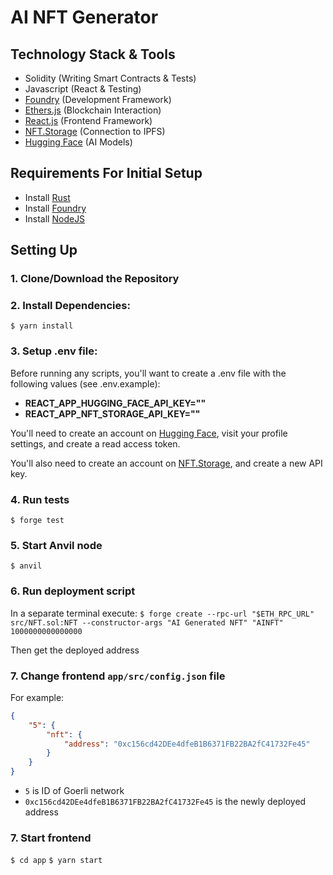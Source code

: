 # AI NFT Generator

## Technology Stack & Tools

- Solidity (Writing Smart Contracts & Tests)
- Javascript (React & Testing)
- [Foundry](https://getfoundry.sh/) (Development Framework)
- [Ethers.js](https://docs.ethers.io/v5/) (Blockchain Interaction)
- [React.js](https://reactjs.org/) (Frontend Framework)
- [NFT.Storage](https://nft.storage/) (Connection to IPFS)
- [Hugging Face](https://huggingface.co/) (AI Models)

## Requirements For Initial Setup
- Install [Rust](https://www.rust-lang.org/tools/install)
- Install [Foundry](https://book.getfoundry.sh/getting-started/installation)
- Install [NodeJS](https://nodejs.org/en/)

## Setting Up
### 1. Clone/Download the Repository

### 2. Install Dependencies:
`$ yarn install`

### 3. Setup .env file:
Before running any scripts, you'll want to create a .env file with the following values (see .env.example):

- **REACT_APP_HUGGING_FACE_API_KEY=""**
- **REACT_APP_NFT_STORAGE_API_KEY=""**

You'll need to create an account on [Hugging Face](https://huggingface.co/), visit your profile settings, and create a read access token. 

You'll also need to create an account on [NFT.Storage](https://nft.storage/), and create a new API key.

### 4. Run tests
`$ forge test`

### 5. Start Anvil node
`$ anvil`

### 6. Run deployment script
In a separate terminal execute:
`$ forge create --rpc-url "$ETH_RPC_URL" src/NFT.sol:NFT --constructor-args "AI Generated NFT" "AINFT" 1000000000000000`

Then get the deployed address

### 7. Change frontend `app/src/config.json` file
For example:

```json
{
    "5": {
        "nft": {
            "address": "0xc156cd42DEe4dfeB1B6371FB22BA2fC41732Fe45"
        }
    }
}
```

- `5` is ID of Goerli network
- `0xc156cd42DEe4dfeB1B6371FB22BA2fC41732Fe45` is the newly deployed address

### 7. Start frontend
`$ cd app`
`$ yarn start`
